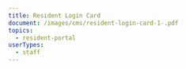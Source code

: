 ```yaml
---
title: Resident Login Card
document: /images/cms/resident-login-card-1-.pdf
topics:
  - resident-portal
userTypes:
  - staff
---
```

